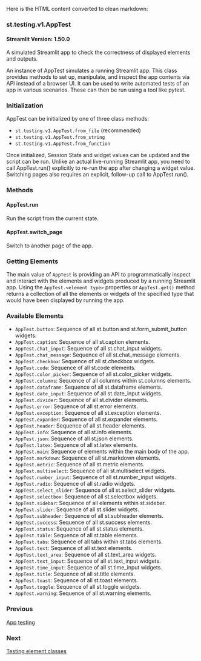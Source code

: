 Here is the HTML content converted to clean markdown:
### st.testing.v1.AppTest
#### Streamlit Version: 1.50.0
A simulated Streamlit app to check the correctness of displayed elements and outputs.

An instance of AppTest simulates a running Streamlit app. This class provides methods to set up, manipulate, and inspect the app contents via API instead of a browser UI. It can be used to write automated tests of an app in various scenarios. These can then be run using a tool like pytest.

### Initialization
AppTest can be initialized by one of three class methods:
* `st.testing.v1.AppTest.from_file` (recommended)
* `st.testing.v1.AppTest.from_string`
* `st.testing.v1.AppTest.from_function`

Once initialized, Session State and widget values can be updated and the script can be run. Unlike an actual live-running Streamlit app, you need to call AppTest.run() explicitly to re-run the app after changing a widget value. Switching pages also requires an explicit, follow-up call to AppTest.run().

### Methods
#### AppTest.run
Run the script from the current state.
#### AppTest.switch_page
Switch to another page of the app.

### Getting Elements
The main value of `AppTest` is providing an API to programmatically inspect and interact with the elements and widgets produced by a running Streamlit app. Using the `AppTest.<element type>` properties or `AppTest.get()` method returns a collection of all the elements or widgets of the specified type that would have been displayed by running the app.

### Available Elements
* `AppTest.button`: Sequence of all st.button and st.form_submit_button widgets.
* `AppTest.caption`: Sequence of all st.caption elements.
* `AppTest.chat_input`: Sequence of all st.chat_input widgets.
* `AppTest.chat_message`: Sequence of all st.chat_message elements.
* `AppTest.checkbox`: Sequence of all st.checkbox widgets.
* `AppTest.code`: Sequence of all st.code elements.
* `AppTest.color_picker`: Sequence of all st.color_picker widgets.
* `AppTest.columns`: Sequence of all columns within st.columns elements.
* `AppTest.dataframe`: Sequence of all st.dataframe elements.
* `AppTest.date_input`: Sequence of all st.date_input widgets.
* `AppTest.divider`: Sequence of all st.divider elements.
* `AppTest.error`: Sequence of all st.error elements.
* `AppTest.exception`: Sequence of all st.exception elements.
* `AppTest.expander`: Sequence of all st.expander elements.
* `AppTest.header`: Sequence of all st.header elements.
* `AppTest.info`: Sequence of all st.info elements.
* `AppTest.json`: Sequence of all st.json elements.
* `AppTest.latex`: Sequence of all st.latex elements.
* `AppTest.main`: Sequence of elements within the main body of the app.
* `AppTest.markdown`: Sequence of all st.markdown elements.
* `AppTest.metric`: Sequence of all st.metric elements.
* `AppTest.multiselect`: Sequence of all st.multiselect widgets.
* `AppTest.number_input`: Sequence of all st.number_input widgets.
* `AppTest.radio`: Sequence of all st.radio widgets.
* `AppTest.select_slider`: Sequence of all st.select_slider widgets.
* `AppTest.selectbox`: Sequence of all st.selectbox widgets.
* `AppTest.sidebar`: Sequence of all elements within st.sidebar.
* `AppTest.slider`: Sequence of all st.slider widgets.
* `AppTest.subheader`: Sequence of all st.subheader elements.
* `AppTest.success`: Sequence of all st.success elements.
* `AppTest.status`: Sequence of all st.status elements.
* `AppTest.table`: Sequence of all st.table elements.
* `AppTest.tabs`: Sequence of all tabs within st.tabs elements.
* `AppTest.text`: Sequence of all st.text elements.
* `AppTest.text_area`: Sequence of all st.text_area widgets.
* `AppTest.text_input`: Sequence of all st.text_input widgets.
* `AppTest.time_input`: Sequence of all st.time_input widgets.
* `AppTest.title`: Sequence of all st.title elements.
* `AppTest.toast`: Sequence of all st.toast elements.
* `AppTest.toggle`: Sequence of all st.toggle widgets.
* `AppTest.warning`: Sequence of all st.warning elements.

### Previous
[App testing](/develop/api-reference/app-testing)
### Next
[Testing element classes](/develop/api-reference/app-testing/testing-element-classes)